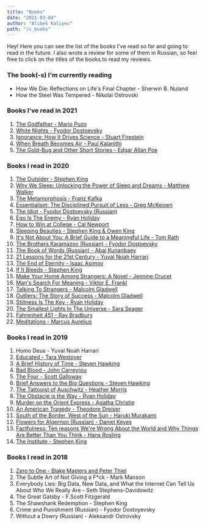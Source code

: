 ```yaml
---
title: "Books"
date: "2021-03-04"
author: "Alibek Kaliyev"
path: "/s_books"
---
```


Hey! Here you can see the list of the books I've read so far and going to read in the future. I also wrote a review for some of them in Russian, so feel free to click on the titles of the books to read my reviews.

### The book(-s) I'm currently reading

- How We Die: Reflections on Life's Final Chapter - Sherwin B. Nuland
- How the Steel Was Tempered - Nikolai Ostrovski

### Books I've read in 2021

1. [The Godfather - Mario Puzo](https://t.me/abekek_notes/690)
2. [White Nights - Fyodor Dostoevsky](https://t.me/abekek_notes/691)
3. [Ignorance: How It Drives Science - Stuart Firestein](https://t.me/abekek_notes/693)
4. [When Breath Becomes Air - Paul Kalanithi](https://t.me/abekek_notes/698)
5. [The Gold-Bug and Other Short Stories - Edgar Allan Poe](https://t.me/abekek_notes/703)

### Books I read in 2020

1. [The Outsider - Stephen King](https://t.me/abekek_notes/512)
2. [Why We Sleep: Unlocking the Power of Sleep and Dreams - Matthew Walker](https://t.me/abekek_notes/526)
3. [The Metamorphosis - Franz Kafka](https://t.me/abekek_notes/528)
4. [Essentialism: The Disciplined Pursuit of Less - Greg McKeown](https://t.me/abekek_notes/535)
5. [The Idiot - ‎Fyodor Dostoevsky (Russian)](https://t.me/abekek_notes/566)
6. [Ego Is The Enemy - Ryan Holiday](https://t.me/abekek_notes/570)
7. [How to Win at College - Cal Newport](https://t.me/abekek_notes/574)
8. [Sleeping Beauties - Stephen King & Owen King](https://t.me/abekek_notes/583)
9. [It's Not About You: A Brief Guide to a Meaningful Life - Tom Rath](https://t.me/abekek_notes/593)
10. [The Brothers Karamazov (Russian) - Fyodor Dostoevsky](https://t.me/abekek_notes/604)
11. [The Book of Words (Russian) - Abai Kunanbaev](https://t.me/abekek_notes/605)
12. [21 Lessons for the 21st Century - Yuval Noah Harrari](https://t.me/abekek_notes/613)
13. [The End of Eternity - Isaac Asimov](https://t.me/abekek_notes/616)
14. [If It Bleeds - Stephen King](https://t.me/abekek_notes/628)
15. [Make Your Home Among Strangers: A Novel - Jennine Crucet](https://t.me/abekek_notes/630)
16. [Man's Search For Meaning - Viktor E. Frankl](https://t.me/abekek_notes/635)
17. [Talking To Strangers - Malcolm Gladwell](https://t.me/abekek_notes/646)
18. [Outliers: The Story of Success - Malcolm Gladwell](https://t.me/abekek_notes/656)
19. [Stillness Is The Key - Ryan Holiday](https://t.me/abekek_notes/667)
20. [The Smallest Lights In The Universe - Sara Seager](https://t.me/abekek_notes/681)
21. [Fahrenheit 451 - Ray Bradbury](https://t.me/abekek_notes/684)
22. [Meditations - Marcus Aurelius](https://t.me/abekek_notes/686)

### Books I read in 2019

1. Homo Deus - Yuval Noah Harrari
2. [Educated - Tara Westover](https://t.me/abekek_notes/132)
3. [A Brief History of Time - Steven Hawking](https://t.me/abekek_notes/91)
4. [Bad Blood - John Carreyrou](https://t.me/abekek_notes/250)
5. [The Four - Scott Galloway](https://t.me/abekek_notes/267)
6. [Brief Answers to the Big Questions - Steven Hawking](https://t.me/abekek_notes/275)
7. [The Tattooist of Auschwitz - Heather Morris](https://t.me/abekek_notes/283)
8. [The Obstacle is the Way - Ryan Holiday](https://t.me/abekek_notes/313)
9. [Murder on the Orient Express - Agatha Christie](https://t.me/abekek_notes/321)
10. [An American Tragedy - Theodore Dreiser](https://t.me/abekek_notes/385)
11. [South of the Border, West of the Sun - Haruki Murakami](https://t.me/abekek_notes/393)
12. [Flowers for Algernon (Russian) - Daniel Keyes](https://t.me/abekek_notes/403)
13. [Factfulness: Ten reasons We're Wrong About the World and Why Things Are Better Than You Think - Hans Rosling](https://t.me/abekek_notes/459)
14. [The Institute - Stephen King](https://t.me/abekek_notes/483)

### Books I read in 2018

1. [Zero to One - Blake Masters and Peter Thiel](https://t.me/abekek_notes/45)
2. The Subtle Art of Not Giving a F\*ck - Mark Manson
3. Everybody Lies: Big Data, New Data, and What the Internet Can Tell Us About Who We Really Are - Seth Stephens-Davidowitz
4. The Great Gatsby - F.Scott Fitzgerald
5. The Shawshank Redemption - Stephen King
6. Crime and Punishment (Russian) - Fyodor Dostoyevsky
7. Without a Dowry (Russian) - Aleksandr Ostrovsky
